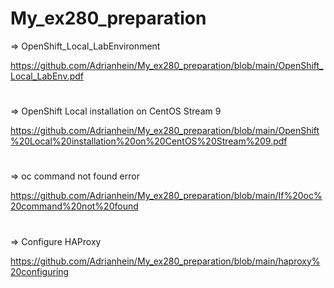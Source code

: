 # My_ex280_preparation

=> OpenShift_Local_LabEnvironment

https://github.com/Adrianhein/My_ex280_preparation/blob/main/OpenShift_Local_LabEnv.pdf

#
=> OpenShift Local installation on CentOS Stream 9

https://github.com/Adrianhein/My_ex280_preparation/blob/main/OpenShift%20Local%20installation%20on%20CentOS%20Stream%209.pdf

#
=> oc command not found error

https://github.com/Adrianhein/My_ex280_preparation/blob/main/If%20oc%20command%20not%20found

#
=> Configure HAProxy 

https://github.com/Adrianhein/My_ex280_preparation/blob/main/haproxy%20configuring
#


